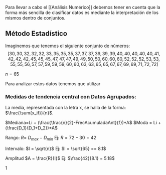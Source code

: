 Para llevar a cabo el [[Análisis Numérico]] debemos tener en cuenta que la forma más sencilla de clasificar datos es mediante la interpretación de los mismos dentro de conjuntos.

## Método Estadístico
Imaginemos que tenemos el siguiente conjunto de números:
$$
[30, 30, 32, 32, 32,33, 35,35,35,37,37,37,39,39,39,40,40,40,40,40,41,42,42,42,45,45,45,47,47,47,49,49,50,50,60,60,60,52,52,52,53,53,55,55,56,57,57,59,59,59,60,60,63,63,65,65,67,67,69, 69,71,72,72 ]
$$

$n = 65$

Para analizar estos datos tenemos que utilizar
### Medidas de tendencia central con Datos Agrupados:
La media, representada con la letra x, se halla de la forma: $\frac{\sum{x_if}}{n}$.

$Mediana=Li + (\frac{\frac{n}{2}-FrecAcumuladaAnt}{f})*A$
$Moda = Li + (\frac{D_1}{D_1+D_2})*A$

Rango: $R =$ $D_{max} - D_{min}$
Ej: $R = 72-30 = 42$

Intervalo: $I = \sqrt{n}$
Ej: $I = \sqrt{65} == 8.1$

Amplitud $A = \frac{R}{I}$
Ej: $\frac{42}{8.1} = 5.18$

1


